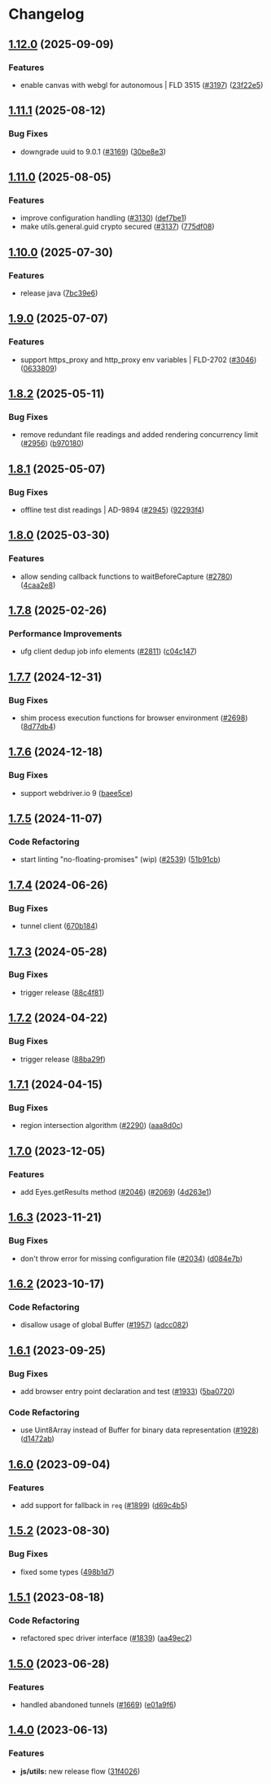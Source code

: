 # Changelog

## [1.12.0](https://github.com/Applitools-Dev/sdk/compare/js/utils@1.11.1...js/utils@1.12.0) (2025-09-09)


### Features

* enable canvas with webgl for autonomous | FLD 3515 ([#3197](https://github.com/Applitools-Dev/sdk/issues/3197)) ([23f22e5](https://github.com/Applitools-Dev/sdk/commit/23f22e517d52dc70f24093dfb21e072b9aa9fb60))

## [1.11.1](https://github.com/Applitools-Dev/sdk/compare/js/utils@1.11.0...js/utils@1.11.1) (2025-08-12)


### Bug Fixes

* downgrade uuid to 9.0.1 ([#3169](https://github.com/Applitools-Dev/sdk/issues/3169)) ([30be8e3](https://github.com/Applitools-Dev/sdk/commit/30be8e35802b2c8bc970f62fdbd2d128f5a77fb7))

## [1.11.0](https://github.com/Applitools-Dev/sdk/compare/js/utils@1.10.0...js/utils@1.11.0) (2025-08-05)


### Features

* improve configuration handling ([#3130](https://github.com/Applitools-Dev/sdk/issues/3130)) ([def7be1](https://github.com/Applitools-Dev/sdk/commit/def7be1dd07460f49142cddfe55203baa884e6c3))
* make utils.general.guid crypto secured ([#3137](https://github.com/Applitools-Dev/sdk/issues/3137)) ([775df08](https://github.com/Applitools-Dev/sdk/commit/775df08307e41402a6603812205bc857bd3f936e))

## [1.10.0](https://github.com/Applitools-Dev/sdk/compare/js/utils@1.9.0...js/utils@1.10.0) (2025-07-30)


### Features

* release java ([7bc39e6](https://github.com/Applitools-Dev/sdk/commit/7bc39e679eab27a19322ca4b121177da7437c106))

## [1.9.0](https://github.com/Applitools-Dev/sdk/compare/js/utils@1.8.2...js/utils@1.9.0) (2025-07-07)


### Features

* support https_proxy and http_proxy env variables | FLD-2702 ([#3046](https://github.com/Applitools-Dev/sdk/issues/3046)) ([0633809](https://github.com/Applitools-Dev/sdk/commit/06338099f44bfb149a5829f62c2f9b19e2392850))

## [1.8.2](https://github.com/Applitools-Dev/sdk/compare/js/utils@1.8.1...js/utils@1.8.2) (2025-05-11)


### Bug Fixes

* remove redundant file readings and added rendering concurrency limit ([#2956](https://github.com/Applitools-Dev/sdk/issues/2956)) ([b970180](https://github.com/Applitools-Dev/sdk/commit/b97018010fdf12cb0d202192b22f643c16c569d5))

## [1.8.1](https://github.com/Applitools-Dev/sdk/compare/js/utils@1.8.0...js/utils@1.8.1) (2025-05-07)


### Bug Fixes

* offline test dist readings | AD-9894 ([#2945](https://github.com/Applitools-Dev/sdk/issues/2945)) ([92293f4](https://github.com/Applitools-Dev/sdk/commit/92293f40ddbbb015fba224a70158bbd0cdbcf799))

## [1.8.0](https://github.com/Applitools-Dev/sdk/compare/js/utils@1.7.8...js/utils@1.8.0) (2025-03-30)


### Features

* allow sending callback functions to waitBeforeCapture ([#2780](https://github.com/Applitools-Dev/sdk/issues/2780)) ([4caa2e8](https://github.com/Applitools-Dev/sdk/commit/4caa2e8ae055d3dd48164eeceaa4c691eeadcdd4))

## [1.7.8](https://github.com/Applitools-Dev/sdk/compare/js/utils@1.7.7...js/utils@1.7.8) (2025-02-26)


### Performance Improvements

* ufg client dedup job info elements ([#2811](https://github.com/Applitools-Dev/sdk/issues/2811)) ([c04c147](https://github.com/Applitools-Dev/sdk/commit/c04c14776736a422292ada1029820e975adc3d31))

## [1.7.7](https://github.com/Applitools-Dev/sdk/compare/js/utils@1.7.6...js/utils@1.7.7) (2024-12-31)


### Bug Fixes

* shim process execution functions for browser environment ([#2698](https://github.com/Applitools-Dev/sdk/issues/2698)) ([8d77db4](https://github.com/Applitools-Dev/sdk/commit/8d77db48e1c7fd54cad92c89a819a924255e5868))

## [1.7.6](https://github.com/Applitools-Dev/sdk/compare/js/utils@1.7.5...js/utils@1.7.6) (2024-12-18)


### Bug Fixes

* support webdriver.io 9 ([baee5ce](https://github.com/Applitools-Dev/sdk/commit/baee5ce96e8220c337b007e3a517b5546ce0fedc))

## [1.7.5](https://github.com/Applitools-Dev/sdk/compare/js/utils@1.7.4...js/utils@1.7.5) (2024-11-07)


### Code Refactoring

* start linting "no-floating-promises" (wip) ([#2539](https://github.com/Applitools-Dev/sdk/issues/2539)) ([51b91cb](https://github.com/Applitools-Dev/sdk/commit/51b91cb15603f7d68e4bd6a16eb0f80e3f380295))

## [1.7.4](https://github.com/Applitools-Dev/sdk/compare/js/utils@1.7.3...js/utils@1.7.4) (2024-06-26)


### Bug Fixes

* tunnel client ([670b184](https://github.com/Applitools-Dev/sdk/commit/670b1843ce43347d97e19fa02f8bc630332ff414))

## [1.7.3](https://github.com/Applitools-Dev/sdk/compare/js/utils@1.7.2...js/utils@1.7.3) (2024-05-28)


### Bug Fixes

* trigger release ([88c4f81](https://github.com/Applitools-Dev/sdk/commit/88c4f812bd92eae61ee8ebbee5da0d64ad8c8859))

## [1.7.2](https://github.com/Applitools-Dev/sdk/compare/js/utils@1.7.1...js/utils@1.7.2) (2024-04-22)


### Bug Fixes

* trigger release ([88ba29f](https://github.com/Applitools-Dev/sdk/commit/88ba29f358620a5c0f0861eb31e8929d0b611284))

## [1.7.1](https://github.com/Applitools-Dev/sdk/compare/js/utils@1.7.0...js/utils@1.7.1) (2024-04-15)


### Bug Fixes

* region intersection algorithm ([#2290](https://github.com/Applitools-Dev/sdk/issues/2290)) ([aaa8d0c](https://github.com/Applitools-Dev/sdk/commit/aaa8d0cbcb0e39d23d652c2caf9d27bfaed0d2eb))

## [1.7.0](https://github.com/applitools/eyes.sdk.javascript1/compare/js/utils@1.6.3...js/utils@1.7.0) (2023-12-05)


### Features

* add Eyes.getResults method ([#2046](https://github.com/applitools/eyes.sdk.javascript1/issues/2046)) ([#2069](https://github.com/applitools/eyes.sdk.javascript1/issues/2069)) ([4d263e1](https://github.com/applitools/eyes.sdk.javascript1/commit/4d263e19cb5e5708790a1a7ef90ff8f3eee50d91))

## [1.6.3](https://github.com/applitools/eyes.sdk.javascript1/compare/js/utils@1.6.2...js/utils@1.6.3) (2023-11-21)


### Bug Fixes

* don't throw error for missing configuration file ([#2034](https://github.com/applitools/eyes.sdk.javascript1/issues/2034)) ([d084e7b](https://github.com/applitools/eyes.sdk.javascript1/commit/d084e7bf6e1727e3969622b4e597881f18241eb3))

## [1.6.2](https://github.com/applitools/eyes.sdk.javascript1/compare/js/utils@1.6.1...js/utils@1.6.2) (2023-10-17)


### Code Refactoring

* disallow usage of global Buffer ([#1957](https://github.com/applitools/eyes.sdk.javascript1/issues/1957)) ([adcc082](https://github.com/applitools/eyes.sdk.javascript1/commit/adcc082f20f6b92e819b96424e995d9a69d99758))

## [1.6.1](https://github.com/applitools/eyes.sdk.javascript1/compare/js/utils@1.6.0...js/utils@1.6.1) (2023-09-25)


### Bug Fixes

* add browser entry point declaration and test ([#1933](https://github.com/applitools/eyes.sdk.javascript1/issues/1933)) ([5ba0720](https://github.com/applitools/eyes.sdk.javascript1/commit/5ba0720d62a9af8a9a2e1c2437c569e6ab19afd8))


### Code Refactoring

* use Uint8Array instead of Buffer for binary data representation ([#1928](https://github.com/applitools/eyes.sdk.javascript1/issues/1928)) ([d1472ab](https://github.com/applitools/eyes.sdk.javascript1/commit/d1472ab8fd49e9a240e99a44dbf1d180b6c7a54b))

## [1.6.0](https://github.com/applitools/eyes.sdk.javascript1/compare/js/utils@1.5.2...js/utils@1.6.0) (2023-09-04)


### Features

* add support for fallback in `req` ([#1899](https://github.com/applitools/eyes.sdk.javascript1/issues/1899)) ([d69c4b5](https://github.com/applitools/eyes.sdk.javascript1/commit/d69c4b5830370c471dfc25b6e2caddca8b458df9))

## [1.5.2](https://github.com/applitools/eyes.sdk.javascript1/compare/js/utils@1.5.1...js/utils@1.5.2) (2023-08-30)


### Bug Fixes

* fixed some types ([498b1d7](https://github.com/applitools/eyes.sdk.javascript1/commit/498b1d7c547df04773b64b66ee39cccb402c093e))

## [1.5.1](https://github.com/applitools/eyes.sdk.javascript1/compare/js/utils@1.5.0...js/utils@1.5.1) (2023-08-18)


### Code Refactoring

* refactored spec driver interface ([#1839](https://github.com/applitools/eyes.sdk.javascript1/issues/1839)) ([aa49ec2](https://github.com/applitools/eyes.sdk.javascript1/commit/aa49ec2a7d14b8529acc3a8a4c2baecfa113d98a))

## [1.5.0](https://github.com/applitools/eyes.sdk.javascript1/compare/js/utils@1.4.0...js/utils@1.5.0) (2023-06-28)


### Features

* handled abandoned tunnels ([#1669](https://github.com/applitools/eyes.sdk.javascript1/issues/1669)) ([e01a9f6](https://github.com/applitools/eyes.sdk.javascript1/commit/e01a9f6f7543fc5e6bd842acf6ee8de8cfb49998))

## [1.4.0](https://github.com/applitools/eyes.sdk.javascript1/compare/js/utils-v1.3.37...js/utils@1.4.0) (2023-06-13)


### Features

* **js/utils:** new release flow ([31f4026](https://github.com/applitools/eyes.sdk.javascript1/commit/31f402687e5018c6d0fe2d846a86c8d6ca213df8))
